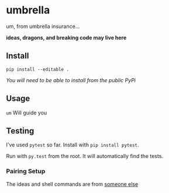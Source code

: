 # umbrella

um, from umbrella insurance...

**ideas, dragons, and breaking code may live here**

## Install

`pip install --editable .`

*You will need to be able to install from the public PyPi*

## Usage

`um` Will guide you

## Testing

I've used `pytest` so far. Install with `pip install pytest`.

Run with `py.test` from the root. It will automatically find the tests.


### Pairing Setup

The ideas and shell commands are from [someone else](http://collectiveidea.com/blog/archives/2014/02/18/a-simple-pair-programming-setup-with-ssh-and-tmux/)
